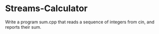 # Streams-Calculator
Write a program sum.cpp that reads a sequence of integers from cin, and reports their sum.
